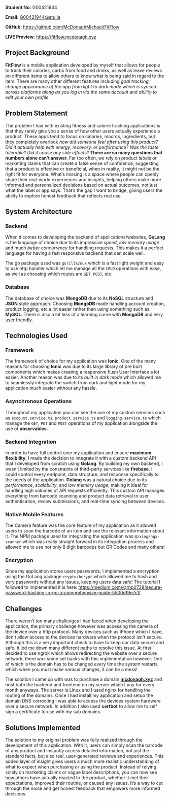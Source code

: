 **Student No:** G00421944

**Email:** G00421944@atu.ie

**GitHub:** https://github.com/McDonaghMichael/FitFlow

**LIVE Preview:** https://fitflow.mcdonagh.xyz

## Project Background

**FitFlow** is a mobile application developed by myself that allows for people to track their calories, carbs from food and drinks, as well as leave reviews on different items to allow others to know what is being said in regard to the item. There are many other different features including *goal tracking*, *change appearance of the app from light to dark mode which is synced across platforms along as you log in via the same accoun*t and *ability to edit your own profile.*

## Problem Statement

The problem I had with existing fitness and calorie tracking applications is that they rarely give you a sense of how other users actually experience a product. These apps tend to focus on calories, macros, ingredients, but they completely overlook *how did someone feel after using this product?* *Did it actually help with energy, recovery, or performance?* *Was the taste tolerable? Did it cause any side effects?* **There are so many questions that numbers alone can’t answer.** Far too often, we rely on product labels or marketing claims that can create a false sense of confidence, suggesting that a product is effective or beneficial, when in reality, it might not be the right fit for everyone. What’s missing is a space where people can openly share their real-world experiences and insights, helping others make more informed and personalized decisions based on actual outcomes, not just what the label or app says. That’s the gap I want to bridge, giving users the ability to explore honest feedback that reflects real use.

## System Architecture

### Backend

When it comes to developing the backend of applications/websites, **GoLang** is the language of choice due to its impressive *speed*, *low memory usage* and much *better concurrency* for handling requests. This makes it a perfect language for having a fast responsive backend that can scale well.

The go package used was `gorilla/mux` which is a fast light weight and easy to use http handler which let me manage all the `CRUD` operations with ease, as well as choosing which routes are `GET`, `POST`, etc.

### Database

The database of choice was **MongoDB** due to its **NoSQL** structure and **JSON** style approach. Choosing **MongoDB** made handling account creation, product logging, etc a lot easier rather than using something such as **MySQL**. There is also a lot less of a learning curve with **MongoDB** and very user friendly.

## Technologies Used

### Framework

The framework of choice for my application was **Ionic**. One of the many reasons for choosing **Ionic** was due to its large library of pre built components which makes creating a responsive flush User Interface a lot easier. Another reason was due to its *built in dark mode* which allowed me to seamlessly integrate the switch from dark and light mode for my application much easier without any hassle.

### Asynchronous Operations

Throughout my application you can see the use of my custom services such as `account.service.ts`, `product.service.ts` and `logging.service.ts` which manage the `GET`, `PUT` and `POST` operations of my application alongside the use of **observables**.

### Backend Integration

In order to have full control over my application and ensure **maximum flexibility**, I made the decision to integrate it with a custom backend API that I developed from scratch using **Golang**. By building my own backend, I wasn’t limited by the constraints of third-party services like **firebase**. I could control every endpoint, data structure, and response specifically to the needs of the application. **Golang** was a natural choice due to its *performance*, *scalability*, and *low memory usage*, making it ideal for handling high volumes of API requests efficiently. This custom API manages everything from barcode scanning and product data retrieval to user authentication, review submissions, and real-time syncing between devices.

### Native Mobile Features

The Camera feature was the core feature of my application as it allowed users to scan the barcode of an item and see the relevant information about it. The NPM package used for integrating the application was `@zxing/ngx-scanner` which was really straight forward in its integration process and allowed me to use not only 8 digit barcodes but QR Codes and many others!

### Encryption

Since my application stores users passwords, I implemented a encryption using the GoLang package `crypto/bcrypt` which allowed me to hash and very passwords without any issues, keeping users data safe! The tutorial I followed to implemented it is here: https://medium.com/@rnp0728/secure-password-hashing-in-go-a-comprehensive-guide-5500e19e7c1f

## Challenges

There weren’t too many challenges I had faced when developing the application, the primary challenge however was accessing the camera of the device over a http protocol. Many devices such as iPhone which I have, don't allow access to the devices hardware when the protocol isn't secure. Although this is a very important check to have to keep our data secure and safe, it led me down many different paths to resolve this issue. At first I decided to use ngrok which allows redirecting the website over a secure network, there was some set backs with this implementation however. One of which is the domain has to be changed every time the system restarts, which when you must make various changes, it can be a mess!

The solution I came up with was to purchase a domain [**mcdonagh.xyz**](http://mcdonagh.xyz) and host both the backend and frontend on my server which I pay for every month anyways. The server is Linux and I used nginx for handling the routing of the domains. Once I had install my application and setup the domain DNS correcting I was able to access the devices system hardware over a secure network. In addition I also used **certbot** to allow me to self sign a certificate to use with my sub domains.

## Solutions Implemented

The solution to my original problem was fully realized through the development of this application. With it, users can simply scan the barcode of any product and instantly access detailed information, not just the standard facts, but also real, user-generated reviews and experiences. This added layer of insight gives users a much more realistic understanding of what to expect when purchasing or using the product. Instead of relying solely on marketing claims or vague label descriptions, you can now see how others have actually reacted to the product, whether it met their expectations, improved their routine, or caused any issues. It’s a way to cut through the noise and get honest feedback that empowers more informed decisions.